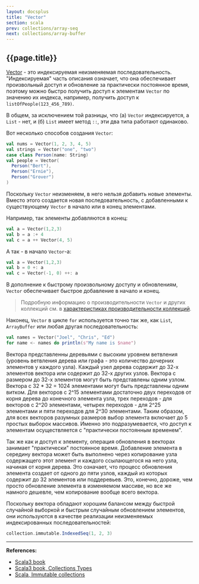 ```yaml
---
layout: docsplus
title: "Vector"
section: scala
prev: collections/array-seq
next: collections/array-buffer
---
```


## {{page.title}}

[Vector](https://scala-lang.org/api/3.x/scala/collection/immutable/Vector.html) -
это индексируемая неизменяемая последовательность.
"Индексируемая" часть описания означает, что она обеспечивает произвольный доступ
и обновление за практически постоянное время,
поэтому можно быстро получить доступ к элементам `Vector` по значению их индекса,
например, получить доступ к `listOfPeople(123_456_789)`.

В общем, за исключением той разницы, что (а) `Vector` индексируется, а `List` - нет,
и (б) `List` имеет метод `::`, эти два типа работают одинаково.

Вот несколько способов создания `Vector`:

```scala mdoc
val nums = Vector(1, 2, 3, 4, 5)
val strings = Vector("one", "two")
case class Person(name: String)
val people = Vector(
  Person("Bert"),
  Person("Ernie"),
  Person("Grover")
)
```

Поскольку `Vector` неизменяем, в него нельзя добавить новые элементы.
Вместо этого создается новая последовательность,
с добавленными к существующему `Vector` в начало или в конец элементами.

Например, так элементы добавляются в конец:

```scala mdoc
val a = Vector(1,2,3)
val b = a :+ 4
val c = a ++ Vector(4, 5)
```

А так - в начало `Vector`-а:

```scala mdoc:reset
val a = Vector(1,2,3)
val b = 0 +: a
val c = Vector(-1, 0) ++: a
```

В дополнение к быстрому произвольному доступу и обновлениям,
`Vector` обеспечивает быстрое добавление в начало и конец.

> Подробную информацию о производительности `Vector` и других коллекций см. в
> [характеристиках производительности коллекций](https://docs.scala-lang.org/overviews/collections-2.13/performance-characteristics.html).

Наконец, `Vector` в цикле `for` используется точно так же, как `List`, `ArrayBuffer` или любая другая последовательность:

```scala mdoc
val names = Vector("Joel", "Chris", "Ed")
for name <- names do println(s"My name is $name")
```


Вектора представленны деревьями с высоким уровнем ветвления 
(уровень ветвления дерева или графа - это количество дочерних элементов у каждого узла). 
Каждый узел дерева содержит до 32-х элементов вектора или содержит до 32-х других узлов. 
Вектора с размером до 32-х элементов могут быть представлены одним узлом. 
Вектора с 32 * 32 = 1024 элементами могут быть представлены одним витком. 
Для векторов с 2^15 элементами достаточно двух переходов от корня дерева до конечного элемента узла, 
трех переходов - для векторов с 2^20 элементами, 
четырех переходов - для 2^25 элементами и пяти переходов для 2^30 элементами. 
Таким образом, для всех векторов разумных размеров выбор элемента включает до 5 простых выборок массивов. 
Именно это подразумевается, что доступ к элементам осуществляется с "практически постоянным временем".

Так же как и доступ к элементу, операция обновления в векторах занимает "практически" постоянное время. 
Добавление элемента в середину вектора может быть выполнено через копирование узла содержащего этот элемент 
и каждого ссылающегося на него узла, начиная от корня дерева. 
Это означает, что процесс обновления элемента создает от одного до пяти узлов, 
каждый из которых содержит до 32 элементов или поддеревьев. 
Это, конечно, дороже, чем просто обновление элемента в изменяемом массиве, 
но все же намного дешевле, чем копирование вообще всего вектора.

Поскольку вектора обладают хорошим балансом между быстрой случайной выборкой 
и быстрым случайным обновлением элементов, 
они используются в качестве реализации неизменяемых индексированных последовательностей:

```scala mdoc
collection.immutable.IndexedSeq(1, 2, 3)
```


---

**References:**
- [Scala3 book](https://docs.scala-lang.org/scala3/book/taste-collections.html)
- [Scala3 book, Collections Types](https://docs.scala-lang.org/scala3/book/collections-classes.html)
- [Scala, Immutable collections](https://docs.scala-lang.org/ru/overviews/collections-2.13/concrete-immutable-collection-classes.html)
